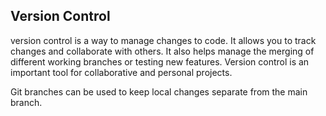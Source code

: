 ## Version Control

version control is a way to manage changes to code. It allows you to track changes and collaborate with others. It also helps manage the merging of different working branches or testing new features. Version control is an important tool for collaborative and personal projects.

Git branches can be used to keep local changes separate from the main branch.
